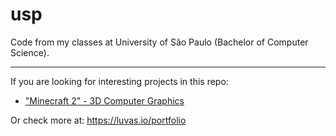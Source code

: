 # usp

Code from my classes at University of São Paulo (Bachelor of Computer Science).

---

If you are looking for interesting projects in this repo:
- ["Minecraft 2" - 3D Computer Graphics](https://github.com/miiranta/usp/tree/main/Computer%20Graphics/Projects)

Or check more at: https://luvas.io/portfolio